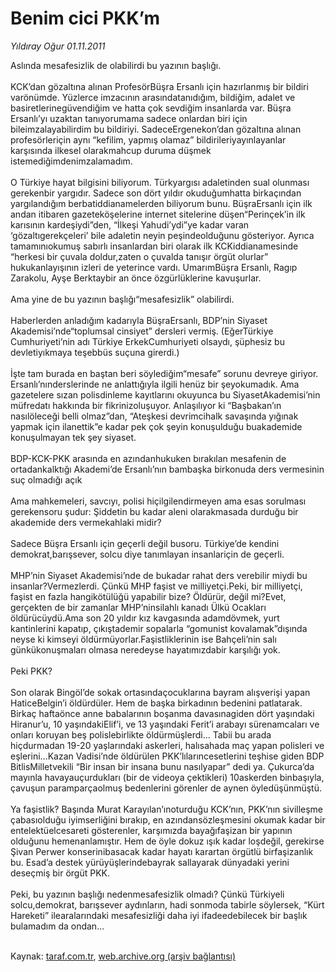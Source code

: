 # Benim cici PKK’m

*Yıldıray Oğur 01.11.2011*

<div class="yazi">Aslında mesafesizlik de olabilirdi bu yazının başlığı.<br/><br/>KCK’dan gözaltına alınan ProfesörBüşra Ersanlı için hazırlanmış bir bildiri varönümde. Yüzlerce imzacının arasındatanıdığım, bildiğim, adalet ve basiretlerinegüvendiğim ve hatta çok sevdiğim insanlarda var. Büşra Ersanlı’yı uzaktan tanıyorumama sadece onlardan biri için bileimzalayabilirdim bu bildiriyi. SadeceErgenekon’dan gözaltına alınan profesörleriçin aynı “kefilim, yapmış olamaz” bildirileriyayınlayanlar karşısında ilkesel olarakmahcup duruma düşmek istemediğimdenimzalamadım.<br/><br/>O Türkiye hayat bilgisini biliyorum. Türkyargısı adaletinden sual olunması gerekenbir yargıdır. Sadece son dört yıldır okuduğumhatta birkaçından yargılandığım berbatiddianamelerden biliyorum bunu. BüşraErsanlı için ilk andan itibaren gazeteköşelerine internet sitelerine düşen“Perinçek’in ilk karısının kardeşiydi”den, “İlkeşi Yahudi’ydi”ye kadar varan ‘gözaltıgerekçeleri’ bile adaletin neyin peşindeolduğunu gösteriyor. Ayrıca tamamınıokumuş sabırlı insanlardan biri olarak ilk KCKiddianamesinde “herkesi bir çuvala doldur,zaten o çuvalda tanışır örgüt olurlar” hukukanlayışının izleri de yeterince vardı. UmarımBüşra Ersanlı, Ragıp Zarakolu, Ayşe Berktaybir an önce özgürlüklerine kavuşurlar.<br/><br/>Ama yine de bu yazının başlığı“mesafesizlik” olabilirdi.<br/><br/>Haberlerden anladığım kadarıyla BüşraErsanlı, BDP’nin Siyaset Akademisi’nde“toplumsal cinsiyet” dersleri vermiş. (EğerTürkiye Cumhuriyeti’nin adı Türkiye ErkekCumhuriyeti olsaydı, şüphesiz bu devletiyıkmaya teşebbüs suçuna girerdi.)<br/><br/>İşte tam burada en baştan beri söylediğim“mesafe” sorunu devreye giriyor. Ersanlı’nınderslerinde ne anlattığıyla ilgili henüz bir şeyokumadık. Ama gazetelere sızan polisdinleme kayıtlarını okuyunca bu SiyasetAkademisi’nin müfredatı hakkında bir fikrinizoluşuyor. Anlaşılıyor ki “Başbakan’ın nasılöleceği belli olmaz”dan, “Ateşkesi devrimcihalk savaşında yığınak yapmak için ilanettik”e kadar pek çok şeyin konuşulduğu buakademide konuşulmayan tek şey siyaset.<br/><br/>BDP-KCK-PKK arasında en azındanhukuken bırakılan mesafenin de ortadankalktığı Akademi’de Ersanlı’nın bambaşka birkonuda ders vermesinin suç olmadığı açık<br/><br/>Ama mahkemeleri, savcıyı, polisi hiçilgilendirmeyen ama esas sorulması gerekensoru şudur: Şiddetin bu kadar aleni olarakmasada durduğu bir akademide ders vermekahlaki midir?<br/><br/>Sadece Büşra Ersanlı için geçerli değil busoru. Türkiye’de kendini demokrat,barışsever, solcu diye tanımlayan insanlariçin de geçerli.<br/><br/>MHP’nin Siyaset Akademisi’nde de bukadar rahat ders verebilir miydi bu insanlar?Vermezlerdi. Çünkü MHP faşist ve milliyetçi.Peki, bir milliyetçi, faşist en fazla hangikötülüğü yapabilir bize? Öldürür, değil mi?Evet, gerçekten de bir zamanlar MHP’ninsilahlı kanadı Ülkü Ocakları öldürücüydü.Ama son 20 yıldır kız kavgasında adamdövmek, yurt kantinlerini kapatıp, çıkıştademir sopalarla “gomunist kovalamak”dışında neyse ki kimseyi öldürmüyorlar.Faşistliklerinin ise Bahçeli’nin salı günkükonuşmaları olmasa neredeyse hayatımızdabir karşılığı yok.<br/><br/>Peki PKK?<br/><br/>Son olarak Bingöl’de sokak ortasındaçocuklarına bayram alışverişi yapan HaticeBelgin’i öldürdüler. Hem de başka birkadının bedenini patlatarak. Birkaç haftaönce anne babalarının boşanma davasınagiden dört yaşındaki Hiranur’u, 10 yaşındakiElif’i, ve 13 yaşındaki Ferit’i arabayı sürenamcaları ve onları koruyan beş polislebirlikte öldürmüşlerdi... Tabii bu arada hiçdurmadan 19-20 yaşlarındaki askerleri, halısahada maç yapan polisleri ve eşlerini...Kazan Vadisi’nde öldürülen PKK’lılarıncesetlerini teşhise giden BDP BitlisMilletvekili “Bir insan bir insana bunu nasılyapar” dedi ya. Çukurca’da mayınla havayauçurdukları (bir de videoya çektikleri) 10askerden binbaşıyla, çavuşun paramparçaolmuş bedenlerini görenler de aynen öyledüşünmüştü.<br/><br/>Ya faşistlik? Başında Murat Karayılan’ınoturduğu KCK’nın, PKK’nın sivilleşme çabasıolduğu iyimserliğini bırakıp, en azındansözleşmesini okumak kadar bir entelektüelcesareti gösterenler, karşımızda bayağıfaşizan bir yapının olduğunu hemenanlamıştır. Hem de öyle dokuz ışık kadar loşdeğil, gerekirse Şivan Perwer konserinibasacak kadar hayatı karartan örgütlü birfaşizanlık bu. Esad’a destek yürüyüşlerindebayrak sallayarak dünyadaki yerini deseçmiş bir örgüt PKK.<br/><br/>Peki, bu yazının başlığı nedenmesafesizlik olmadı? Çünkü Türkiyeli solcu,demokrat, barışsever aydınların, hadi sonmoda tabirle söylersek, “Kürt Hareketi” ilearalarındaki mesafesizliği daha iyi ifadeedebilecek bir başlık bulamadım da ondan...<br/><br/>
</div>

Kaynak: [taraf.com.tr](http://www.taraf.com.tr/yildiray-ogur/makale-benim-cici-pkk-m.htm), [web.archive.org (arşiv bağlantısı)](http://web.archive.org/web/20130709211122/http://www.taraf.com.tr/yildiray-ogur/makale-benim-cici-pkk-m.htm)
